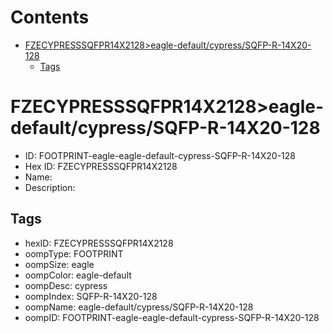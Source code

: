 



Contents
========

* [FZECYPRESSSQFPR14X2128>eagle-default/cypress/SQFP-R-14X20-128](#fzecypresssqfpr14x2128eagle-defaultcypresssqfp-r-14x20-128)
	* [Tags](#tags)

# FZECYPRESSSQFPR14X2128>eagle-default/cypress/SQFP-R-14X20-128

- ID: FOOTPRINT-eagle-eagle-default-cypress-SQFP-R-14X20-128
- Hex ID: FZECYPRESSSQFPR14X2128
- Name: 
- Description: 

## Tags

- hexID: FZECYPRESSSQFPR14X2128
- oompType: FOOTPRINT
- oompSize: eagle
- oompColor: eagle-default
- oompDesc: cypress
- oompIndex: SQFP-R-14X20-128
- oompName: eagle-default/cypress/SQFP-R-14X20-128
- oompID: FOOTPRINT-eagle-eagle-default-cypress-SQFP-R-14X20-128
